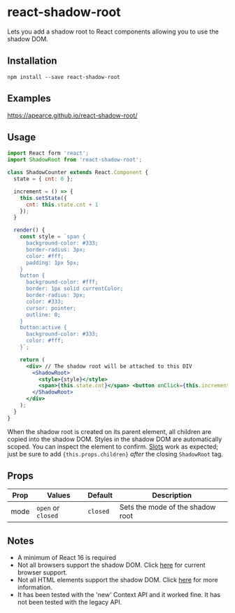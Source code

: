 # react-shadow-root
Lets you add a shadow root to React components allowing you to use the shadow DOM.

## Installation
`npm install --save react-shadow-root`

## Examples
https://apearce.github.io/react-shadow-root/

## Usage
```jsx
import React form 'react';
import ShadowRoot from 'react-shadow-root';

class ShadowCounter extends React.Component {
  state = { cnt: 0 };

  increment = () => {
    this.setState({
      cnt: this.state.cnt + 1
    });
  }

  render() {
    const style = `span {
      background-color: #333;
      border-radius: 3px;
      color: #fff;
      padding: 1px 5px;
    }
    button {
      background-color: #fff;
      border: 1px solid currentColor;
      border-radius: 3px;
      color: #333;
      cursor: pointer;
      outline: 0;
    }
    button:active {
      background-color: #333;
      color: #fff;
    }`;

    return (
      <div> // The shadow root will be attached to this DIV
        <ShadowRoot>
          <style>{style}</style>
          <span>{this.state.cnt}</span> <button onClick={this.increment}>Click Me</button>
        </ShadowRoot>
      </div>
    );
  }
}
```
When the shadow root is created on its parent element, all children are copied into the shadow DOM. Styles in the shadow DOM are automatically scoped. You can inspect the element to confirm. [Slots](https://developer.mozilla.org/en-US/docs/Web/HTML/Element/slot) work as expected; just be sure to add `{this.props.children}` _after_ the closing `ShadowRoot` tag.

## Props
| Prop | Values | Default | Description |
|------|------|---------|-------------|
| mode | `open` or `closed` | `closed` | Sets the mode of the shadow root |

## Notes
- A minimum of React 16 is required
- Not all browsers support the shadow DOM. Click [here](https://developer.mozilla.org/en-US/docs/Web/API/Element/attachShadow#Browser_compatibility) for current browser support.
- Not all HTML elements support the shadow DOM. Click [here](https://developer.mozilla.org/en-US/docs/Web/API/Element/attachShadow#Elements_you_can_attach_a_shadow_to) for more information.
- It has been tested with the 'new' Context API and it worked fine. It has not been tested with the legacy API.
